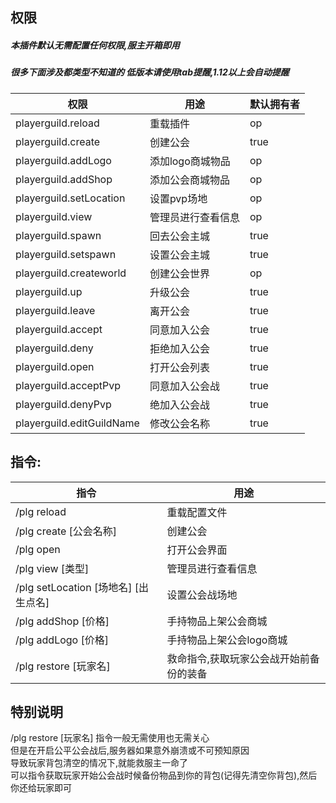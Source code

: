 ## 权限
##### 本插件默认无需配置任何权限,服主开箱即用
##### 很多下面涉及都类型不知道的 低版本请使用tab提醒,1.12以上会自动提醒
| 权限                    | 用途         | 默认拥有者 |
|-----------------------|------------|-------|
| playerguild.reload    | 重载插件       | op    |
| playerguild.create    | 创建公会       | true  |
| playerguild.addLogo   | 添加logo商城物品 | op    |
| playerguild.addShop   | 添加公会商城物品   | op    |
| playerguild.setLocation    | 设置pvp场地  | op    |
| playerguild.view    | 管理员进行查看信息  | op    |
| playerguild.spawn       | 回去公会主城      | true    |
| playerguild.setspawn | 设置公会主城   | true    |
| playerguild.createworld    |    创建公会世界        | op    |
| playerguild.up    |    升级公会        | true    |
| playerguild.leave    |    离开公会        | true    |
| playerguild.accept    |    同意加入公会        | true    |
| playerguild.deny    |    拒绝加入公会        | true    |
| playerguild.open    |    打开公会列表        | true    |
| playerguild.acceptPvp    |    同意加入公会战        | true    |
| playerguild.denyPvp    |    绝加入公会战        | true    |
| playerguild.editGuildName    |    修改公会名称        | true    |

## 指令:
| 指令                             | 用途                   |
|--------------------------------|----------------------|
| /plg reload                    | 重载配置文件               |
| /plg create [公会名称]             | 创建公会                 |
| /plg open                      | 打开公会界面               |
| /plg view  [类型]                | 管理员进行查看信息            |
| /plg setLocation  [场地名] [出生点名] | 设置公会战场地              |
| /plg addShop  [价格]             | 手持物品上架公会商城           |
| /plg addLogo    [价格]           | 手持物品上架公会logo商城       |
| /plg restore    [玩家名]          | 救命指令,获取玩家公会战开始前备份的装备 |

## 特别说明
/plg restore [玩家名] 指令一般无需使用也无需关心  
但是在开启公平公会战后,服务器如果意外崩溃或不可预知原因  
导致玩家背包清空的情况下,就能救服主一命了   
可以指令获取玩家开始公会战时候备份物品到你的背包(记得先清空你背包),然后你还给玩家即可